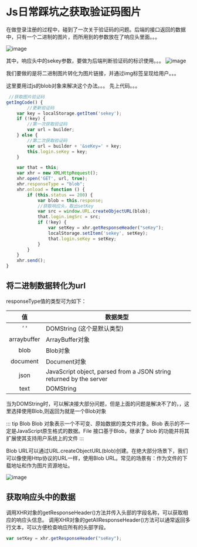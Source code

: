 # Js日常踩坑之获取验证码图片

在做登录注册的过程中，碰到了一次关于验证码的问题。后端的接口返回的数据中，只有一个二进制的图片，而所用到的参数放在了响应头里面。。。

![image](http://static.hecun.site/%E5%BE%AE%E4%BF%A1%E6%88%AA%E5%9B%BE_20181104220905.png)

其中，响应头中的sekey参数，要做为后端判断验证码的标识使用。。。
![image](http://static.hecun.site/%E5%BE%AE%E4%BF%A1%E6%88%AA%E5%9B%BE_20181104220937.png)

我们要做的是将二进制图片转化为图片链接，并通过img标签呈现给用户。。。

 
这里要用过js的blob对象来解决这个办法。。。
先上代码。。。

```js
 //获取图片验证码
getImgCode() {
        //更新验证码
    var key = localStorage.getItem('sekey');
    if (!key) {
        //第一次获取验证码
        var url = builder;
    } else {
        //第二次获取验证码
        var url = builder + '&seKey=' + key;
        this.login.seKey = key;
    }

    var that = this;
    var xhr = new XMLHttpRequest();
    xhr.open('GET', url, true);
    xhr.responseType = "blob";
    xhr.onload = function () {
        if (this.status == 200) {
            var blob = this.response;
            //获取响应头，取出setKey
            var src = window.URL.createObjectURL(blob);
            that.login.imgSrc = src;
            if (!key) {
                var setKey = xhr.getResponseHeader("seKey");
                localStorage.setItem('sekey', setKey);
                that.login.seKey = setKey;
            }
        }
    }
    xhr.send();
}
```

## 将二进制数据转化为url
responseType值的类型可为如下： 

 | 值 |	数据类型 |
| :------:| ------ |
|’ ‘	     |   DOMString (这个是默认类型) |
|arraybuffer |	ArrayBuffer对象   |
| blob |	Blob对象 |
|document	|Document对象|
|json	|JavaScript object, parsed from a JSON string returned by the server|
|text	|DOMString|

当为DOMString时，可以解决接大部分问题，但是上面的问题是解决不了的，，这里选择使用Blob,则返回为就是一个Blob对象

::: tip Blob
Blob 对象表示一个不可变、原始数据的类文件对象。Blob 表示的不一定是JavaScript原生格式的数据。File 接口基于Blob，继承了 blob 的功能并将其扩展使其支持用户系统上的文件
:::

Blob URL可以通过URL.createObjectURL(blob)创建。在绝大部分场景下，我们可以像使用Http协议的URL一样，使用Blob URL。常见的场景有：作为文件的下载地址和作为图片资源地址。

![image](http://static.hecun.site/TIM%E6%88%AA%E5%9B%BE20181104231009.png)

## 获取响应头中的数据
 
 调用XHR对象的getResponseHeader()方法并传入头部的字段名称，可以获取相应的响应头信息。
 调用XHR对象的getAllResponseHeader()方法可以通常返回多行文本，可以方便检查响应所有的头部字段。
 
 ```js
var setKey = xhr.getResponseHeader("seKey");
 ```
